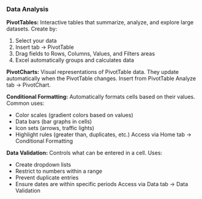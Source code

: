 ### Data Analysis

**PivotTables:**
Interactive tables that summarize, analyze, and explore large datasets. Create by:

1. Select your data
2. Insert tab → PivotTable
3. Drag fields to Rows, Columns, Values, and Filters areas
4. Excel automatically groups and calculates data

**PivotCharts:**
Visual representations of PivotTable data. They update automatically when the PivotTable changes. Insert from PivotTable Analyze tab → PivotChart.

**Conditional Formatting:**
Automatically formats cells based on their values. Common uses:

- Color scales (gradient colors based on values)
- Data bars (bar graphs in cells)
- Icon sets (arrows, traffic lights)
- Highlight rules (greater than, duplicates, etc.)
Access via Home tab → Conditional Formatting

**Data Validation:**
Controls what can be entered in a cell. Uses:

- Create dropdown lists
- Restrict to numbers within a range
- Prevent duplicate entries
- Ensure dates are within specific periods
Access via Data tab → Data Validation
